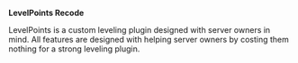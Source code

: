 **LevelPoints Recode**

LevelPoints is a custom leveling plugin designed with server owners in mind.
All features are designed with helping server owners by costing them nothing for a strong leveling plugin.
